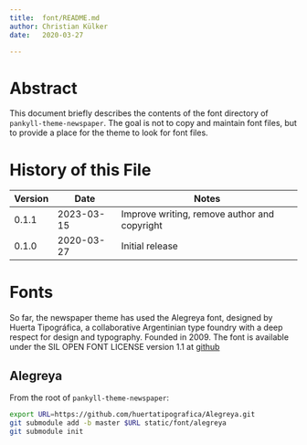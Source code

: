 ```yaml
---
title:  font/README.md
author: Christian Külker
date:   2020-03-27

---
```


# Abstract

This document briefly describes the contents of the font directory of
`pankyll-theme-newspaper`.  The goal is not to copy and maintain font files,
but to provide a place for the theme to look for font files.

# History of this File

| Version | Date       | Notes                                                |
| ------- | ---------- | ---------------------------------------------------- |
| 0.1.1   | 2023-03-15 | Improve writing, remove author and copyright         |
| 0.1.0   | 2020-03-27 | Initial release                                      |

# Fonts

So far, the newspaper theme has used the Alegreya font, designed by Huerta
Tipográfica, a collaborative Argentinian type foundry with a deep respect for
design and typography. Founded in 2009. The font is available under the SIL
OPEN FONT LICENSE version 1.1 at
[github](https://github.com/huertatipografica/Alegreya)

## Alegreya

From the root of `pankyll-theme-newspaper`:

```bash
export URL=https://github.com/huertatipografica/Alegreya.git
git submodule add -b master $URL static/font/alegreya
git submodule init
```
